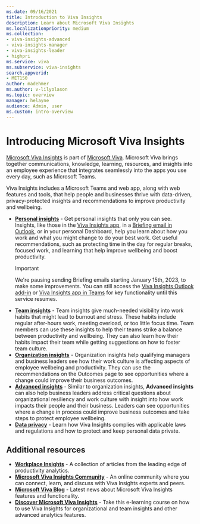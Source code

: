```yaml
---
ms.date: 09/16/2021
title: Introduction to Viva Insights
description: Learn about Microsoft Viva Insights
ms.localizationpriority: medium 
ms.collection: 
- viva-insights-advanced 
- viva-insights-manager
- viva-insights-leader
- highpri
ms.service: viva 
ms.subservice: viva-insights 
search.appverid: 
- MET150 
author: madehmer
ms.author: v-lilyolason
ms.topic: overview
manager: helayne
audience: Admin, user
ms.custom: intro-overview
---
```


# Introducing Microsoft Viva Insights

[Microsoft Viva Insights](https://insights.office.com/VivaInsights/) is part of [Microsoft Viva](https://www.microsoft.com/microsoft-viva). Microsoft Viva brings together communications, knowledge, learning, resources, and insights into an employee experience that integrates seamlessly into the apps you use every day, such as Microsoft Teams.

Viva Insights includes a Microsoft Teams and web app, along with web features and tools, that help people and businesses thrive with data-driven, privacy-protected insights and recommendations to improve productivity and wellbeing.

* [**Personal insights**](./personal/teams/introduction.md) - Get personal insights that only you can see. Insights, like those in the [Viva Insights app](./personal/teams/home.md), in a [Briefing email in Outlook](./personal/briefing/be-overview.md), or in your personal Dashboard, help you learn about how you work and what you might change to do your best work. Get useful recommendations, such as protecting time in the day for regular breaks, focused work, and learning that help improve wellbeing and boost productivity.
    >[!Important]
    >We're pausing sending Briefing emails starting January 15th, 2023, to make some improvements. You can still access the [Viva Insights Outlook add-in](personal/use/add-in.md) or [Viva Insights app in Teams](personal/teams/home.md) for key functionality until this service resumes.
* [**Team insights**](./org-team-insights/team-insights.md) - Team insights give much-needed visibility into work habits that might lead to burnout and stress. These habits include regular after-hours work, meeting overload, or too little focus time. Team members can use these insights to help their teams strike a balance between productivity and wellbeing. They can also learn how their habits impact their team while getting suggestions on how to foster team culture.
* [**Organization insights**](./org-team-insights/org-insights.md) - Organization insights help qualifying managers and business leaders see how their work culture is affecting aspects of employee wellbeing and productivity. They can use the recommendations on the Outcomes page to see opportunities where a change could improve their business outcomes.
* [**Advanced insights**](./advanced/introduction-to-advanced-insights.md) - Similar to organization insights, **Advanced insights** can also help business leaders address critical questions about organizational resiliency and work culture with insight into how work impacts their people and their business. Leaders can see opportunities where a change in process could improve business outcomes and take steps to protect employee wellbeing.
* [**Data privacy**](./advanced/privacy/privacy.md) - Learn how Viva Insights complies with applicable laws and regulations and how to protect and keep personal data private.

## Additional resources

* [**Workplace Insights**](https://workplaceinsights.microsoft.com/) - A collection of articles from the leading edge of productivity analytics.
* [**Microsoft Viva Insights Community**](https://community.vivainsights.microsoft.com/) - An online community where you can connect, learn, and discuss with Viva Insights experts and peers.
* [**Microsoft Viva Blog**](https://techcommunity.microsoft.com/t5/microsoft-viva-blog/bg-p/MicrosoftVivaBlog/label-name/Viva%20Insights) - Latest news about Microsoft Viva Insights features and functionality.
* [**Discover Microsoft Viva Insights**](/training/modules/workplace-analytics-discover/) - Take this e-learning course on how to use Viva Insights for organizational and team insights and other advanced analytics features.

